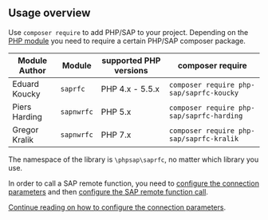 ## Usage overview

Use `composer require` to add PHP/SAP to your project. Depending on the
 [PHP module](php-modules) you need to require a certain PHP/SAP composer
 package.

 Module Author  | Module      | supported PHP versions | composer require
 -------------- | ----------- | ---------------------- | -------------------------
 Eduard Koucky  | `saprfc`    | PHP 4.x - 5.5.x        | `composer require php-sap/saprfc-koucky`
 Piers Harding  | `sapnwrfc`  | PHP 5.x                | `composer require php-sap/saprfc-harding`
 Gregor Kralik  | `sapnwrfc`  | PHP 7.x                | `composer require php-sap/saprfc-kralik`

The namespace of the library is `\phpsap\saprfc`, no matter which library you use.

In order to call a SAP remote function, you need to
[configure the connection parameters](saprfc-config) and then
[configure the SAP remote function call](saprfc-function).

[Continue reading on how to configure the connection parameters](saprfc-config).

[koucky]: http://saprfc.sourceforge.net/ "SAPRFC extension module for PHP"
[harding]: https://github.com/piersharding/php-sapnwrfc "SAP RFC Connector using the SAP NW RFC SDK for PHP"
[kralik]: https://github.com/gkralik/php7-sapnwrfc "SAP NW RFC SDK extension for PHP7"
